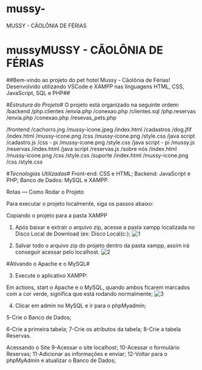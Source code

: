 # mussy-
MUSSY - CÃOLÔNIA DE FÉRIAS
# mussyMUSSY - CÃOLÔNIA DE FÉRIAS

##Bem-vindo ao projeto do pet hotel  Mussy - Cãolônia de Férias! Desenvolvido utilizando VSCode e XAMPP nas linguagens HTML, CSS, JavaScript, SQL e PHP##

#*Estrutura do Projeto*#
O projeto está organizado na seguinte ordem:
/backend
  /php.clientes
     /envia.php
     /conexao.php
     /clientes.sql
  /php.reservas
     /envia.php
     /conexao.php
     /resevas_pets.php
     
/frontend
  /cachorro.jng
  /mussy-icone.jpeg
  /index.html
  /cadastros
     /dog.jfif
     /index.html
     /mussy-icone.png
        /css
          /mussy-icone.png
          /style.css
   /java script
      /cadastro.js
   /css - pi
       /mussy-icone.png
       /style.css
   /java script - pi
       /mussy.js
   /reservas
       /index.html
         /java script
            /reservas.js
   /sobre nós
       /index.html
       /mussy-icone.png
         /css
          /style.css
   /suporte
       /index.html
       /mussy-icone.png
         /css
          /style.css

#*Tecnologias Utilizadas*#
Front-end: CSS e HTML;
Backend: JavaScript e PHP;
Banco de Dados: MySQL e XAMPP.

Rotas 
—
Como Rodar o Projeto

Para executar o projeto localmente, siga os passos abaixo:


Copiando o projeto para a pasta XAMPP

1. Após baixar e extrair o arquivo zip, acesse a pasta xampp localizada no Disco Local de Download (ex: Disco Local(c:);
![1](https://github.com/user-attachments/assets/4d2e86fc-bf07-4bdc-8236-c531b8c25b4c)

2. Salvar todo o arquivo zip do projeto dentro da pasta xampp, assim irá conseguir acessar pelo localhost.
![2](https://github.com/user-attachments/assets/df08e222-54bf-4533-a96f-4399a40de0c2)

#Ativando  o Apache e o MySQL#

3. Execute o aplicativo XAMPP:
   
Em actions, start o Apache e o MySQL, quando ambos ficarem marcados com a cor verde, significa que está rodando normalmente;
![3](https://github.com/user-attachments/assets/a50beb44-c454-4da7-8048-da07c92f6625)

4. Clicar em admin no MySQL e ir para o phpMyadmin;

5-Crie o Banco de Dados;

6-Crie a primeira tabela;
7-Crie os atributos da tabela;
8-Crie a tabela Reservas.


Acessando o Site
9-Acessar o site localhost; 
10-Acessar o formulário Reservas;
11-Adicionar as informações e enviar;
12-Voltar para o phpMyAdmin e atualizar o Banco de Dados;



